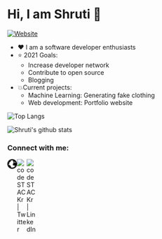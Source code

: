 # Hi, I am Shruti 👋

[![Website](https://img.shields.io/website?label=ShrutiKatpara&style=for-the-badge&url=https%3A%2F%2Fshrutikatpara.github.io)](https://shrutikatpara.github.io/)

- ❤️ I am a software developer enthusiasts
- ⭐ 2021 Goals:
  - Increase developer network
  - Contribute to open source
  - Blogging
- 💥Current projects: 
  - Machine Learning: Generating fake clothing
  - Web development: Portfolio website


![Top Langs](https://github-readme-stats.vercel.app/api/top-langs/?username=ShrutiKatpara&layout=compact&theme=dracula)


![Shruti's github stats](https://github-readme-stats.vercel.app/api?username=ShrutiKatpara&hide=prs&show_icons=true&theme=onedark)


### Connect with me:

[<img align="left" alt="codeSTACKr.com" width="22px" src="https://raw.githubusercontent.com/iconic/open-iconic/master/svg/globe.svg" />][website]
[<img align="left" alt="codeSTACKr | Twitter" width="22px" src="https://cdn.jsdelivr.net/npm/simple-icons@v3/icons/twitter.svg" />][twitter]
[<img align="left" alt="codeSTACKr | LinkedIn" width="22px" src="https://cdn.jsdelivr.net/npm/simple-icons@v3/icons/linkedin.svg" />][linkedin]

<br />

[website]: https://shrutikatpara.github.io/
[twitter]: https://twitter.com/SKatpara
[linkedin]: https://www.linkedin.com/in/shrutikatpara/
